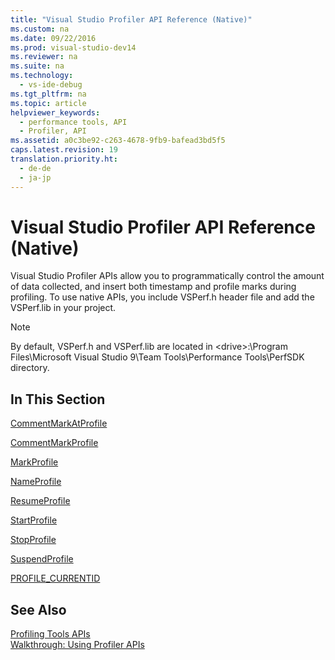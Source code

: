 ```yaml
---
title: "Visual Studio Profiler API Reference (Native)"
ms.custom: na
ms.date: 09/22/2016
ms.prod: visual-studio-dev14
ms.reviewer: na
ms.suite: na
ms.technology: 
  - vs-ide-debug
ms.tgt_pltfrm: na
ms.topic: article
helpviewer_keywords: 
  - performance tools, API
  - Profiler, API
ms.assetid: a0c3be92-c263-4678-9fb9-bafead3bd5f5
caps.latest.revision: 19
translation.priority.ht: 
  - de-de
  - ja-jp
---
```

# Visual Studio Profiler API Reference (Native)
Visual Studio Profiler APIs allow you to programmatically control the amount of data collected, and insert both timestamp and profile marks during profiling. To use native APIs, you include VSPerf.h header file and add the VSPerf.lib in your project.  
  
> [!NOTE]
>  By default, VSPerf.h and VSPerf.lib are located in <drive\>:\Program Files\Microsoft Visual Studio 9\Team Tools\Performance Tools\PerfSDK directory.  
  
## In This Section  
 [CommentMarkAtProfile](../vs140/commentmarkatprofile.md)  
  
 [CommentMarkProfile](../vs140/commentmarkprofile.md)  
  
 [MarkProfile](../vs140/markprofile.md)  
  
 [NameProfile](../vs140/nameprofile.md)  
  
 [ResumeProfile](../vs140/resumeprofile.md)  
  
 [StartProfile](../vs140/startprofile.md)  
  
 [StopProfile](../vs140/stopprofile.md)  
  
 [SuspendProfile](../vs140/suspendprofile.md)  
  
 [PROFILE_CURRENTID](../vs140/profile_currentid.md)  
  
## See Also  
 [Profiling Tools APIs](../vs140/profiling-tools-apis.md)   
 [Walkthrough: Using Profiler APIs](../vs140/walkthrough--using-profiler-apis.md)
